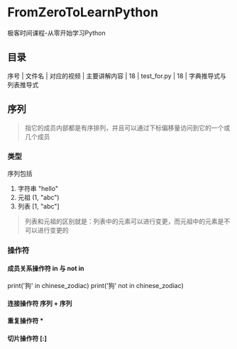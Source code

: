 # FromZeroToLearnPython
极客时间课程-从零开始学习Python

## 目录

序号 | 文件名 | 对应的视频 | 主要讲解内容 |
18 | test_for.py | 18 | 字典推导式与列表推导式

## 序列
> 指它的成员内部都是有序排列，并且可以通过下标偏移量访问到它的一个或几个成员

### 类型
序列包括
1. 字符串   "hello"
2. 元祖     (1, "abc")
3. 列表     [1, "abc"]
> 列表和元祖的区别就是：列表中的元素可以进行变更，而元祖中的元素是不可以进行变更的

### 操作符
#### 成员关系操作符 in 与 not in 
print('狗' in chinese_zodiac)
print('狗' not in chinese_zodiac)

#### 连接操作符 序列 + 序列

#### 重复操作符 *

#### 切片操作符 [:]